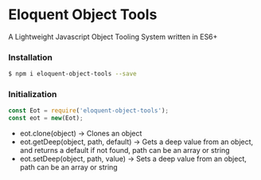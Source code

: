 # Eloquent Object Tools

A Lightweight Javascript Object Tooling System written in ES6+

### Installation

```sh
$ npm i eloquent-object-tools --save
```

### Initialization

```js
const Eot = require('eloquent-object-tools');
const eot = new(Eot);
```

  - eot.clone(object) -> Clones an object
  - eot.getDeep(object, path, default) -> Gets a deep value from an object, and returns a default if not found, path can be an array or string
  - eot.setDeep(object, path, value) -> Sets a deep value from an object, path can be an array or string